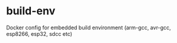 # build-env
Docker config for embedded build environment (arm-gcc, avr-gcc, esp8266, esp32, sdcc etc)
